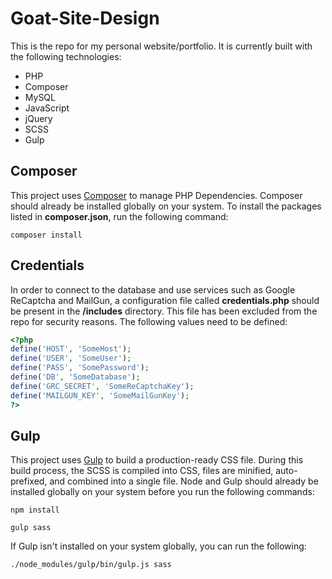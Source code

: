 # Goat-Site-Design

This is the repo for my personal website/portfolio.  It is currently built with the following technologies:

* PHP
* Composer
* MySQL
* JavaScript
* jQuery
* SCSS
* Gulp

## Composer

This project uses [Composer](https://getcomposer.org/) to manage PHP Dependencies.  Composer should already be installed globally on your system.  To install the packages listed in **composer.json**, run the following command:

```
composer install
```

## Credentials

In order to connect to the database and use services such as Google ReCaptcha and MailGun, a configuration file called **credentials.php** should be present in the **/includes** directory.  This file has been excluded from the repo for security reasons.  The following values need to be defined:

```php
<?php
define('HOST', 'SomeHost'); 
define('USER', 'SomeUser');
define('PASS', 'SomePassword');
define('DB', 'SomeDatabase');
define('GRC_SECRET', 'SomeReCaptchaKey');
define('MAILGUN_KEY', 'SomeMailGunKey');
?>
```

## Gulp

This project uses [Gulp](http://gulpjs.com/) to build a production-ready CSS file.  During this build process, the SCSS is compiled into CSS, files are minified, auto-prefixed, and combined into a single file.  Node and Gulp should already be installed globally on your system before you run the following commands:

```
npm install
```

```
gulp sass
```

If Gulp isn't installed on your system globally, you can run the following:

```
./node_modules/gulp/bin/gulp.js sass
```